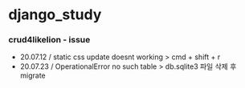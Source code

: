 # django_study

### crud4likelion - issue
- 20.07.12 / static css update doesnt working > cmd + shift + r
- 20.07.23 / OperationalError no such table > db.sqlite3 파일 삭제 후 migrate
